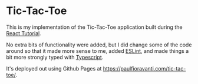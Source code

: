 # Tic-Tac-Toe

This is my implementation of the Tic-Tac-Toe application built during the
[React Tutorial][].

No extra bits of functionality were added, but I did change some of the code
around so that it made more sense to me, added [ESLint][], and made things a
bit more strongly typed with [Typescript][].

It's deployed out using Github Pages at
<https://paulfioravanti.com/tic-tac-toe/>.

[ESLint]: https://eslint.org/
[React Tutorial]: https://reactjs.org/tutorial/tutorial.html
[Typescript]: https://www.typescriptlang.org/
